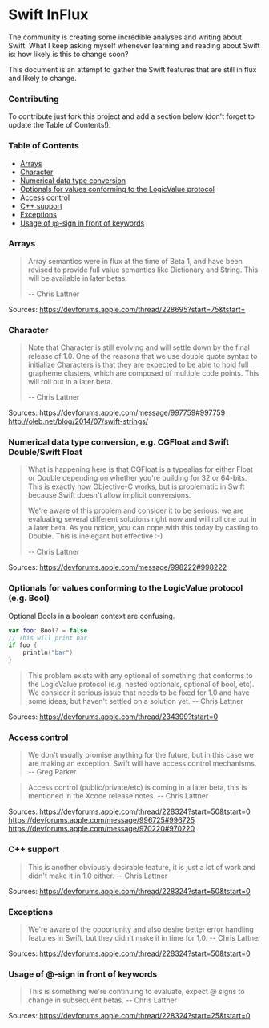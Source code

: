 Swift InFlux
===========
The community is creating some incredible analyses and writing about Swift. What I keep asking myself whenever learning and reading about Swift is: how likely is this to change soon? 

This document is an attempt to gather the Swift features that are still in flux and likely to change.

### Contributing
To contribute just fork this project and add a section below (don't forget to update the Table of Contents!).

### Table of Contents

* [Arrays](#arrays)
* [Character](#character)
* [Numerical data type conversion](#numerical-data-type-conversion-eg-cgfloat-and-swift-doubleswift-float)
* [Optionals for values conforming to the LogicValue protocol](#optionals-for-values-conforming-to-the-logicvalue-protocol-eg-bool)
* [Access control](#access-control)
* [C++ support](#c-support)
* [Exceptions](#exceptions)
* [Usage of @-sign in front of keywords](#usage-of--sign-in-front-of-keywords)

### Arrays

>Array semantics were in flux at the time of Beta 1, and have been revised to provide full value semantics like Dictionary and String.  This will be available in later betas.
>
>-- Chris Lattner

Sources: https://devforums.apple.com/thread/228695?start=75&tstart=

### Character

>Note that Character is still evolving and will settle down by the final release of 1.0. One of the reasons that we use double quote syntax to initialize Characters is that they are expected to be able to hold full grapheme clusters, which are composed of multiple code points. This will roll out in a later beta.
>
>-- Chris Lattner

Sources: https://devforums.apple.com/message/997759#997759 http://oleb.net/blog/2014/07/swift-strings/

### Numerical data type conversion, e.g. CGFloat and Swift Double/Swift Float

>What is happening here is that CGFloat is a typealias for either Float or Double depending on whether you're building for 32 or 64-bits.  This is exactly how Objective-C works, but is problematic in Swift because Swift doesn't allow implicit conversions.
> 
>We're aware of this problem and consider it to be serious: we are evaluating several different solutions right now and will roll one out in a later beta.  As you notice, you can cope with this today by casting to Double.  This is inelegant but effective :-)
>
>-- Chris Lattner

Sources: https://devforums.apple.com/message/998222#998222

### Optionals for values conforming to the LogicValue protocol (e.g. Bool)

Optional Bools in a boolean context are confusing.

```swift
var foo: Bool? = false
// This will print bar
if foo {
    println("bar")
}
```

>This problem exists with any optional of something that conforms to the LogicValue protocol (e.g. nested optionals, optional of bool, etc).  We consider it serious issue that needs to be fixed for 1.0 and have some ideas, but haven't settled on a solution yet.
>-- Chris Lattner

Sources: https://devforums.apple.com/thread/234399?tstart=0

### Access control

>We don't usually promise anything for the future, but in this case we are making an exception. Swift will have access control mechanisms.
>-- Greg Parker

>Access control (public/private/etc) is coming in a later beta, this is mentioned in the Xcode release notes.
>-- Chris Lattner

Sources: https://devforums.apple.com/thread/228324?start=50&tstart=0 https://devforums.apple.com/message/996725#996725 https://devforums.apple.com/message/970220#970220

### C++ support

>This is another obviously desirable feature, it is just a lot of work and didn't make it in 1.0 either.
>-- Chris Lattner

Sources: https://devforums.apple.com/thread/228324?start=50&tstart=0

### Exceptions

>We're aware of the opportunity and also desire better error handling features in Swift, but they didn't make it in time for 1.0. 
>-- Chris Lattner

Sources: https://devforums.apple.com/thread/228324?start=50&tstart=0

### Usage of @-sign in front of keywords

>This is something we're continuing to evaluate, expect @ signs to change in subsequent betas.
>-- Chris Lattner

Sources: https://devforums.apple.com/thread/228324?start=25&tstart=0
